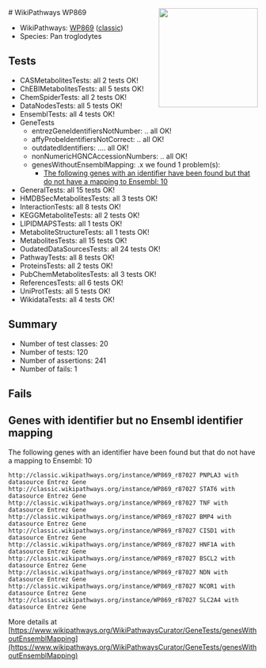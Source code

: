 <img style="float: right; width: 200px" src="https://upload.wikimedia.org/wikipedia/commons/thumb/8/83/Wplogo_with_text_500.png/640px-Wplogo_with_text_500.png" />
# WikiPathways WP869

* WikiPathways: [WP869](https://wikipathways.org/pathways/WP869) ([classic](https://classic.wikipathways.org/instance/WP869))
* Species: Pan troglodytes
## Tests
* CASMetabolitesTests: all 2 tests OK!
* ChEBIMetabolitesTests: all 5 tests OK!
* ChemSpiderTests: all 2 tests OK!
* DataNodesTests: all 5 tests OK!
* EnsemblTests: all 4 tests OK!
* GeneTests
    * entrezGeneIdentifiersNotNumber: .. all OK!
    * affyProbeIdentifiersNotCorrect: .. all OK!
    * outdatedIdentifiers: .... all OK!
    * nonNumericHGNCAccessionNumbers: .. all OK!
    * genesWithoutEnsemblMapping: .x we found 1 problem(s):
        * [The following genes with an identifier have been found but that do not have a mapping to Ensembl: 10](#c4e5430d)
* GeneralTests: all 15 tests OK!
* HMDBSecMetabolitesTests: all 3 tests OK!
* InteractionTests: all 8 tests OK!
* KEGGMetaboliteTests: all 2 tests OK!
* LIPIDMAPSTests: all 1 tests OK!
* MetaboliteStructureTests: all 1 tests OK!
* MetabolitesTests: all 15 tests OK!
* OudatedDataSourcesTests: all 24 tests OK!
* PathwayTests: all 8 tests OK!
* ProteinsTests: all 2 tests OK!
* PubChemMetabolitesTests: all 3 tests OK!
* ReferencesTests: all 6 tests OK!
* UniProtTests: all 5 tests OK!
* WikidataTests: all 4 tests OK!


## Summary

* Number of test classes: 20
* Number of tests: 120
* Number of assertions: 241
* Number of fails: 1

## Fails

<a name="c4e5430d" />

## Genes with identifier but no Ensembl identifier mapping

The following genes with an identifier have been found but that do not have a mapping to Ensembl: 10
```
http://classic.wikipathways.org/instance/WP869_r87027 PNPLA3 with datasource Entrez Gene
http://classic.wikipathways.org/instance/WP869_r87027 STAT6 with datasource Entrez Gene
http://classic.wikipathways.org/instance/WP869_r87027 TNF with datasource Entrez Gene
http://classic.wikipathways.org/instance/WP869_r87027 BMP4 with datasource Entrez Gene
http://classic.wikipathways.org/instance/WP869_r87027 CISD1 with datasource Entrez Gene
http://classic.wikipathways.org/instance/WP869_r87027 HNF1A with datasource Entrez Gene
http://classic.wikipathways.org/instance/WP869_r87027 BSCL2 with datasource Entrez Gene
http://classic.wikipathways.org/instance/WP869_r87027 NDN with datasource Entrez Gene
http://classic.wikipathways.org/instance/WP869_r87027 NCOR1 with datasource Entrez Gene
http://classic.wikipathways.org/instance/WP869_r87027 SLC2A4 with datasource Entrez Gene
```

More details at [https://www.wikipathways.org/WikiPathwaysCurator/GeneTests/genesWithoutEnsemblMapping](https://www.wikipathways.org/WikiPathwaysCurator/GeneTests/genesWithoutEnsemblMapping)

